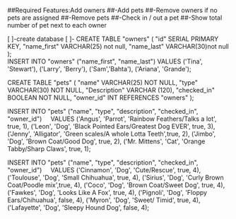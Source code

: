##Required Features:Add owners
##-Add pets
##-Remove owners if no pets are assigned
##-Remove pets
##-Check in / out a pet
##-Show total number of pet next to each owner


[ ]-create database
[ ]-
CREATE TABLE "owners" (
	"id" SERIAL PRIMARY KEY,
	"name_first" VARCHAR(25) not null,
	"name_last" VARCHAR(30)not null
	);	
  INSERT INTO "owners" ("name_first", "name_last")
  VALUES ('Tina', 'Stewart'), ('Larry', 'Berry'), ('Sam','Bahta'), ('Ariana', 'Grande');

CREATE TABLE "pets" (
	"name" VARCHAR(25) NOT NULL,
	"type" VARCHAR(30) NOT NULL,
	"Description" VARCHAR (120),
	"checked_in" BOOLEAN NOT NULL,
	"owner_id" INT REFERENCES "owners"
	);

INSERT INTO "pets" ("name", "type", "description", "checked_in", "owner_id")
    VALUES ('Angus', 'Parrot', 'Rainbow Feathers/Talks a lot', true, 1),
    ('Leon', 'Dog', 'Black Pointed Ears/Greatest Dog EVER', true, 3),
    ('Jenny', 'Alligator', 'Green scales/A whole Lotta Teeth',true, 2),
    ('Jimbo', 'Dog', 'Brown Coat/Good Dog', true, 2), 
    ('Mr. Mittens', 'Cat', 'Orange Tabby/Sharp Claws', true, 1);

INSERT INTO "pets" ("name", "type", "description", "checked_in", "owner_id")
    VALUES ('Cinnamon', 'Dog', 'Cute/Rescue', true, 4),
    ('Toulouse', 'Dog', 'Small Chihuahua', true, 4),
    ('Sirius', 'Dog', 'Curly Brown Coat/Poodle mix',true, 4),
    ('Coco', 'Dog', 'Brown Coat/Sweet Dog', true, 4), 
    ('Fawkes', 'Dog', 'Looks Like A Fox', true, 4),
    ('Pignoli', 'Dog', 'Floppy Ears/Chihuahua', false, 4),
    ('Myron', 'Dog', 'Sweet/ Timid', true, 4),
    ('Lafayette', 'Dog', 'Sleepy Hound Dog', false, 4);
